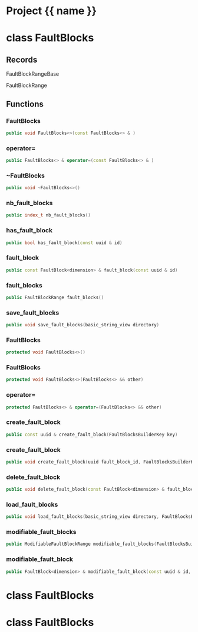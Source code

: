 <script setup>
import {useRoute} from 'vitepress'
const {path} = useRoute()
const tokens = path.split('/')
const words = tokens[2].split('-');
for (let i = 0; i < words.length; i++) {
    words[i] = words[i].charAt(0).toUpperCase() + words[i].slice(1);
    words[i] = words[i].replace('geode', 'Geode')
}
const name = words.join('-');
</script>
# Project {{ name }}

# class FaultBlocks


## Records

FaultBlockRangeBase

FaultBlockRange



## Functions

### FaultBlocks

```cpp
public void FaultBlocks<>(const FaultBlocks<> & )
```


### operator=

```cpp
public FaultBlocks<> & operator=(const FaultBlocks<> & )
```


### ~FaultBlocks

```cpp
public void ~FaultBlocks<>()
```


### nb_fault_blocks

```cpp
public index_t nb_fault_blocks()
```


### has_fault_block

```cpp
public bool has_fault_block(const uuid & id)
```


### fault_block

```cpp
public const FaultBlock<dimension> & fault_block(const uuid & id)
```


### fault_blocks

```cpp
public FaultBlockRange fault_blocks()
```


### save_fault_blocks

```cpp
public void save_fault_blocks(basic_string_view directory)
```


### FaultBlocks

```cpp
protected void FaultBlocks<>()
```


### FaultBlocks

```cpp
protected void FaultBlocks<>(FaultBlocks<> && other)
```


### operator=

```cpp
protected FaultBlocks<> & operator=(FaultBlocks<> && other)
```


### create_fault_block

```cpp
public const uuid & create_fault_block(FaultBlocksBuilderKey key)
```


### create_fault_block

```cpp
public void create_fault_block(uuid fault_block_id, FaultBlocksBuilderKey key)
```


### delete_fault_block

```cpp
public void delete_fault_block(const FaultBlock<dimension> & fault_block, FaultBlocksBuilderKey key)
```


### load_fault_blocks

```cpp
public void load_fault_blocks(basic_string_view directory, FaultBlocksBuilderKey key)
```


### modifiable_fault_blocks

```cpp
public ModifiableFaultBlockRange modifiable_fault_blocks(FaultBlocksBuilderKey key)
```


### modifiable_fault_block

```cpp
public FaultBlock<dimension> & modifiable_fault_block(const uuid & id, FaultBlocksBuilderKey key)
```




# class FaultBlocks


# class FaultBlocks


